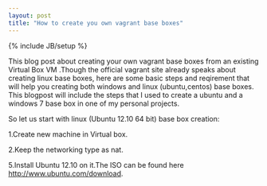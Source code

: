 ```yaml
---
layout: post
title: "How to create you own vagrant base boxes"
---
```

{% include JB/setup %}

This blog post about creating your own vagrant base boxes from an existing Virtual Box VM .Though the official vagrant site already speaks about creating linux base boxes, here are some basic steps and reqirement that will help you creating both windows and linux (ubuntu,centos) base boxes.
This blogpost will include the steps that I used to create a ubuntu and a windows 7 base box in one of my personal projects.

  So let us start with linux (Ubuntu 12.10 64 bit) base box creation:

   1.Create new machine in Virtual box.

   2.Keep the networking type as nat.

   5.Install Ubuntu 12.10 on it.The ISO can be found here http://www.ubuntu.com/download. 

   